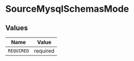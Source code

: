 # SourceMysqlSchemasMode


## Values

| Name       | Value      |
| ---------- | ---------- |
| `REQUIRED` | required   |